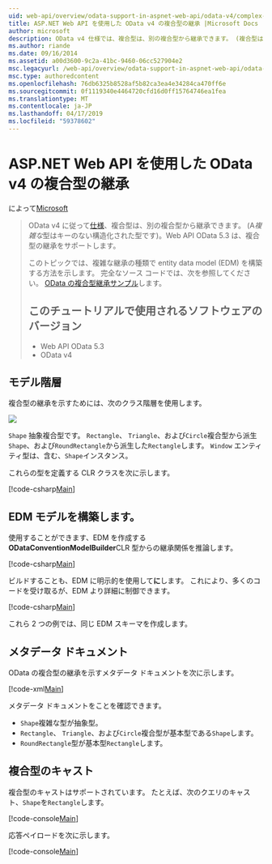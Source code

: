 ```yaml
---
uid: web-api/overview/odata-support-in-aspnet-web-api/odata-v4/complex-type-inheritance-in-odata-v4
title: ASP.NET Web API を使用した OData v4 の複合型の継承 |Microsoft Docs
author: microsoft
description: OData v4 仕様では、複合型は、別の複合型から継承できます。 (複合型は、キーのない構造化型です)。Web API.
ms.author: riande
ms.date: 09/16/2014
ms.assetid: a00d3600-9c2a-41bc-9460-06cc527904e2
msc.legacyurl: /web-api/overview/odata-support-in-aspnet-web-api/odata-v4/complex-type-inheritance-in-odata-v4
msc.type: authoredcontent
ms.openlocfilehash: 76db6325b8528af5b82ca3ea4e34284ca470ff6e
ms.sourcegitcommit: 0f1119340e4464720cfd16d0ff15764746ea1fea
ms.translationtype: MT
ms.contentlocale: ja-JP
ms.lasthandoff: 04/17/2019
ms.locfileid: "59378602"
---
```

# <a name="complex-type-inheritance-in-odata-v4-with-aspnet-web-api"></a>ASP.NET Web API を使用した OData v4 の複合型の継承

によって[Microsoft](https://github.com/microsoft)

> OData v4 に従って[仕様](http://www.odata.org/documentation/odata-version-4-0/)、複合型は、別の複合型から継承できます。 (A*複雑な*型はキーのない構造化された型です)。Web API OData 5.3 は、複合型の継承をサポートします。
> 
> このトピックでは、複雑な継承の種類で entity data model (EDM) を構築する方法を示します。 完全なソース コードでは、次を参照してください。 [OData の複合型継承サンプル](http://aspnet.codeplex.com/sourcecontrol/latest#Samples/WebApi/OData/v4/ODataComplexTypeInheritanceSample/ReadMe.txt)します。
> 
> ## <a name="software-versions-used-in-the-tutorial"></a>このチュートリアルで使用されるソフトウェアのバージョン
> 
> 
> - Web API OData 5.3
> - OData v4


## <a name="model-hierarchy"></a>モデル階層

複合型の継承を示すためには、次のクラス階層を使用します。

![](complex-type-inheritance-in-odata-v4/_static/image1.png)

`Shape` 抽象複合型です。 `Rectangle`、 `Triangle`、および`Circle`複合型から派生`Shape`、および`RoundRectangle`から派生した`Rectangle`します。 `Window` エンティティ型は、含む、`Shape`インスタンス。

これらの型を定義する CLR クラスを次に示します。

[!code-csharp[Main](complex-type-inheritance-in-odata-v4/samples/sample1.cs)]

## <a name="build-the-edm-model"></a>EDM モデルを構築します。

使用することができます、EDM を作成する**ODataConventionModelBuilder**CLR 型からの継承関係を推論します。

[!code-csharp[Main](complex-type-inheritance-in-odata-v4/samples/sample2.cs)]

ビルドすることも、EDM に明示的を使用して**に**します。 これにより、多くのコードを受け取るが、EDM より詳細に制御できます。

[!code-csharp[Main](complex-type-inheritance-in-odata-v4/samples/sample3.cs)]

これら 2 つの例では、同じ EDM スキーマを作成します。

## <a name="metadata-document"></a>メタデータ ドキュメント

OData の複合型の継承を示すメタデータ ドキュメントを次に示します。

[!code-xml[Main](complex-type-inheritance-in-odata-v4/samples/sample4.xml?highlight=13,17,25,30)]

メタデータ ドキュメントをことを確認できます。

- `Shape`複雑な型が抽象型。
- `Rectangle`、 `Triangle`、および`Circle`複合型が基本型である`Shape`します。
- `RoundRectangle`型が基本型`Rectangle`します。

## <a name="casting-complex-types"></a>複合型のキャスト

複合型のキャストはサポートされています。 たとえば、次のクエリのキャスト、`Shape`を`Rectangle`します。

[!code-console[Main](complex-type-inheritance-in-odata-v4/samples/sample5.cmd)]

応答ペイロードを次に示します。

[!code-console[Main](complex-type-inheritance-in-odata-v4/samples/sample6.cmd)]
